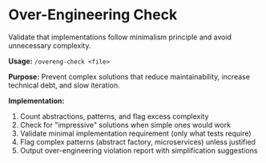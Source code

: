 # Over-Engineering Check

Validate that implementations follow minimalism principle and avoid unnecessary complexity.

**Usage:** `/overeng-check <file>`

**Purpose:** Prevent complex solutions that reduce maintainability, increase technical debt, and slow iteration.

**Implementation:**
1. Count abstractions, patterns, and flag excess complexity
2. Check for "impressive" solutions when simple ones would work
3. Validate minimal implementation requirement (only what tests require)
4. Flag complex patterns (abstract factory, microservices) unless justified
5. Output over-engineering violation report with simplification suggestions
